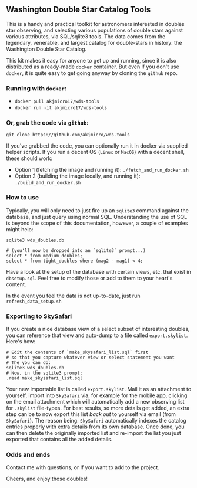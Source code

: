 ## Washington Double Star Catalog Tools

This is a handy and practical toolkit for astronomers interested in 
doubles star observing, and selecting various populations of double 
stars against various attributes, via SQL/sqlite3 tools. The data comes 
from the legendary, venerable, and largest catalog for double-stars in 
history: the Washington Double Star Catalog.

This kit makes it easy for anyone to get up and running, since it is 
also distributed as a ready-made `docker` container. But even if you 
don't use `docker`, it is quite easy to get going anyway by cloning the 
`github` repo.

### Running with `docker`:

* `docker pull akjmicro17/wds-tools`
* `docker run -it akjmicro17/wds-tools`

### Or, grab the code via `github`:

`git clone https://github.com/akjmicro/wds-tools`

If you've grabbed the code, you can optionally run it in docker via supplied helper scripts.
If you run a decent OS (`Linux` or `MacOS`) with a decent shell,  these should work:

* Option 1 (fetching the image and running it): 
    `./fetch_and_run_docker.sh`
* Option 2 (building the image locally, and running it): 
    `./build_and_run_docker.sh`

### How to use

Typically, you will only need to just fire up an `sqlite3` command 
against the database, and just query using normal SQL. Understanding the 
use of SQL is beyond the scope of this documentation, however, a couple 
of examples might help:

```
sqlite3 wds_doubles.db

# (you'll now be dropped into an `sqlite3` prompt...)
select * from medium_doubles;
select * from tight_doubles where (mag2 - mag1) < 4;
```

Have a look at the setup of the database with certain views, etc. that 
exist in `dbsetup.sql`. Feel free to modify those or add to them to your 
heart's content.

In the event you feel the data is not up-to-date, just run 
`refresh_data_setup.sh`

### Exporting to SkySafari

If you create a nice database view of a select subset of interesting 
doubles, you can reference that view and auto-dump to a file called 
`export.skylist`. Here's how:

```
# Edit the contents of `make_skysafari_list.sql` first
# so that you capture whatever view or select statement you want
# The you can do:
sqlite3 wds_doubles.db
# Now, in the sqlite3 prompt:
.read make_skysafari_list.sql
```

Your new importable list is called `export.skylist`. Mail it as an 
attachment to yourself, import into `SkySafari` via, for example for the 
mobile app, clicking on the email attachment which will automatically 
add a new observing list for `.skylist` file-types. For best results, so 
more details get added, an extra step can be to now export this list 
_back out_ to yourself via email (from `SkySafari`). The reason being: 
`SkySafari` automatically indexes the catalog entries properly with 
extra details from its own database. Once done, you can then delete the 
originally imported list and re-import the list you just exported that 
contains all the added details.

### Odds and ends
Contact me with questions, or if you want to add to the project.

Cheers, and enjoy those doubles!
